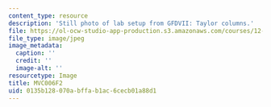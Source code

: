 ```yaml
---
content_type: resource
description: 'Still photo of lab setup from GFDVII: Taylor columns.'
file: https://ol-ocw-studio-app-production.s3.amazonaws.com/courses/12-003-atmosphere-ocean-and-climate-dynamics-fall-2008/0135b128070abffab1ac6cecb01a88d1_MVC006F2.jpg
file_type: image/jpeg
image_metadata:
  caption: ''
  credit: ''
  image-alt: ''
resourcetype: Image
title: MVC006F2
uid: 0135b128-070a-bffa-b1ac-6cecb01a88d1
---
```

